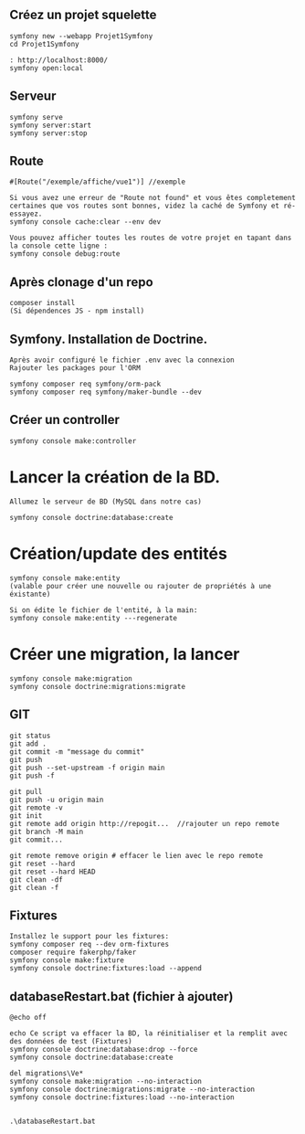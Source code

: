 ## Créez un projet squelette
```
symfony new --webapp Projet1Symfony
cd Projet1Symfony

: http://localhost:8000/ 
symfony open:local
```


## Serveur
```
symfony serve 
symfony server:start
symfony server:stop
```


## Route
```
#[Route("/exemple/affiche/vue1")] //exemple

Si vous avez une erreur de "Route not found" et vous êtes completement certaines que vos routes sont bonnes, videz la caché de Symfony et ré-essayez.
symfony console cache:clear --env dev

Vous pouvez afficher toutes les routes de votre projet en tapant dans la console cette ligne :
symfony console debug:route
```


## Après clonage d'un repo
```
composer install
(Si dépendences JS - npm install)
``` 


## Symfony. Installation de Doctrine. 
``` 
Après avoir configuré le fichier .env avec la connexion
Rajouter les packages pour l'ORM

symfony composer req symfony/orm-pack
symfony composer req symfony/maker-bundle --dev
``` 

## Créer un controller 
``` 
symfony console make:controller

``` 


# Lancer la création de la BD. 
``` 
Allumez le serveur de BD (MySQL dans notre cas) 

symfony console doctrine:database:create
``` 


# Création/update des entités
``` 
symfony console make:entity 
(valable pour créer une nouvelle ou rajouter de propriétés à une éxistante)

Si on édite le fichier de l'entité, à la main:
symfony console make:entity ---regenerate
``` 


# Créer une migration, la lancer
``` 
symfony console make:migration
symfony console doctrine:migrations:migrate
```


## GIT
```
git status
git add .
git commit -m "message du commit"
git push
git push --set-upstream -f origin main
git push -f

git pull
git push -u origin main
git remote -v
git init
git remote add origin http://repogit...  //rajouter un repo remote
git branch -M main
git commit...

git remote remove origin # effacer le lien avec le repo remote
git reset --hard
git reset --hard HEAD
git clean -df
git clean -f

```


## Fixtures
```
Installez le support pour les fixtures:
symfony composer req --dev orm-fixtures
composer require fakerphp/faker
symfony console make:fixture
symfony console doctrine:fixtures:load --append

```

## databaseRestart.bat (fichier à ajouter) 
```
@echo off

echo Ce script va effacer la BD, la réinitialiser et la remplit avec des données de test (Fixtures)
symfony console doctrine:database:drop --force
symfony console doctrine:database:create

del migrations\Ve*
symfony console make:migration --no-interaction
symfony console doctrine:migrations:migrate --no-interaction
symfony console doctrine:fixtures:load --no-interaction


.\databaseRestart.bat

```